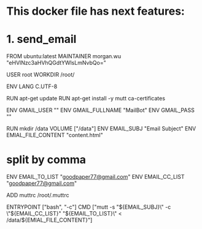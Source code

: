 # This docker file has next features:
# 1. send_email

FROM ubuntu:latest
MAINTAINER morgan.wu "eHVlNzc3aHVhQGdtYWlsLmNvbQo="

USER root
WORKDIR /root/

ENV LANG C.UTF-8

RUN apt-get update 
RUN apt-get install -y mutt ca-certificates

ENV GMAIL_USER ""
ENV GMAIL_FULLNAME "MailBot"
ENV GMAIL_PASS ""

RUN mkdir /data
VOLUME ["/data"]
ENV EMAIL_SUBJ "Email Subject"
ENV EMIAL_FILE_CONTENT "content.html"

# split by comma
ENV EMAIL_TO_LIST "goodpaper77@gmail.com"
ENV EMAIL_CC_LIST "goodpaper77@gmail.com"

ADD muttrc /root/.muttrc

ENTRYPOINT ["bash", "-c"]
CMD ["mutt -s \"${EMAIL_SUBJ}\" -c \"${EMAIL_CC_LIST}\" \"${EMAIL_TO_LIST}\" < /data/${EMIAL_FILE_CONTENT}"]
